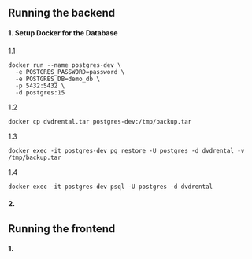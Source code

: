 ## Running the backend

#### 1. Setup Docker for the Database

1.1
```
docker run --name postgres-dev \
  -e POSTGRES_PASSWORD=password \
  -e POSTGRES_DB=demo_db \
  -p 5432:5432 \
  -d postgres:15
```

1.2
```
docker cp dvdrental.tar postgres-dev:/tmp/backup.tar
```

1.3
```
docker exec -it postgres-dev pg_restore -U postgres -d dvdrental -v /tmp/backup.tar
```

1.4
```
docker exec -it postgres-dev psql -U postgres -d dvdrental
```

#### 2. 

## Running the frontend

#### 1. 
